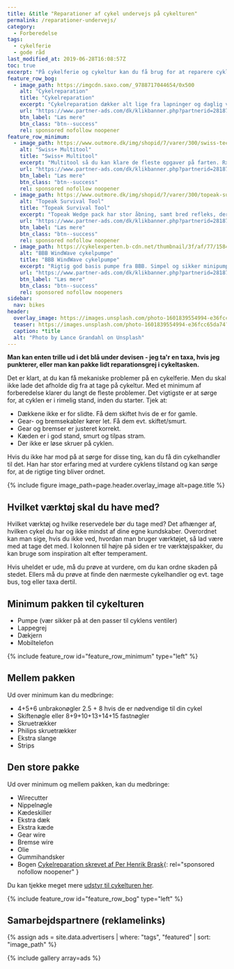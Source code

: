 ```yaml
---
title: &title "Reparationer af cykel undervejs på cykelturen"
permalink: /reparationer-undervejs/
category:
  - Forberedelse
tags:
  - cykelferie
  - gode råd
last_modified_at: 2019-06-28T16:08:57Z
toc: true
excerpt: "På cykelferie og cykeltur kan du få brug for at reparere cyklen. Hvilket cykelværktøj er godt at have med på turen?"
feature_row_bog:
  - image_path: https://imgcdn.saxo.com/_9788717044654/0x500
    alt: "Cykelreparation"
    title: "Cykelreparation"
    excerpt: "Cykelreparation dækker alt lige fra lapninger og daglig vedligeholdelse til avancerede teknikker til hjulopretning og justering af gear eller bremser på din mountainbike."
    url: "https://www.partner-ads.com/dk/klikbanner.php?partnerid=28187&bannerid=43264&htmlurl=https://www.saxo.com/dk/cykelreparation_per-henrik-brask_indbundet_9788717044654"
    btn_label: "Læs mere"
    btn_class: "btn--success"
    rel: sponsored nofollow noopener
feature_row_minimum:
  - image_path: https://www.outmore.dk/img/shopid/7/varer/300/swiss-tech-rx20-760750350601-100012295.jpg
    alt: "Swiss+ Multitool"
    title: "Swiss+ Multitool"
    excerpt: "Multitool så du kan klare de fleste opgaver på farten. Rx20 er meget høj kvalitet, lavet i rustfrit stål og kan klare næsten alle tænkelige opgaver."
    url: "https://www.partner-ads.com/dk/klikbanner.php?partnerid=28187&bannerid=44269&htmlurl=https://www.outmore.dk/swiss-tech-rx20"
    btn_label: "Læs mere"
    btn_class: "btn--success"
    rel: sponsored nofollow noopener
  - image_path: https://www.outmore.dk/img/shopid/7/varer/300/topeak-survival-tool-wedge-ii-4712511829907-tc2276b.jpg
    alt: "Topeak Survival Tool"
    title: "Topeak Survival Tool"
    excerpt: "Topeak Wedge pack har stor åbning, samt bred refleks, der giver god sikkerhed på vejene. Den indeholder alt hvad du har brug for til at fikse cyklen på farten."
    url: "https://www.partner-ads.com/dk/klikbanner.php?partnerid=28187&bannerid=44269&htmlurl=https://www.outmore.dk/topeak-survival-tool-wedge-ii"
    btn_label: "Læs mere"
    btn_class: "btn--success"
    rel: sponsored nofollow noopener
  - image_path: https://cykelexperten.b-cdn.net/thumbnail/3f/af/77/1584348168/uploads_2017_01_getimage.ashx-104_1920x1920.jpeg
    alt: "BBB WindWave cykelpumpe"
    title: "BBB WindWave cykelpumpe"
    excerpt: "Rigtig god basis pumpe fra BBB. Simpel og sikker minipumpe. Der kan fastlåses om ventilen. Pumper op til 7 bar / 100 psi og har metalstempel. Passer til racer-, auto- og dvventil og vejer 111 gram."
    url: "https://www.partner-ads.com/dk/klikbanner.php?partnerid=28187&bannerid=35898&htmlurl=https://cykelexperten.dk/bbb-windwave-cykelpumpe-bmp-54/?source=partner-ads"
    btn_label: "Læs mere"
    btn_class: "btn--success"
    rel: sponsored nofollow noopeners
sidebar:
  nav: bikes
header:
  overlay_image: https://images.unsplash.com/photo-1601839554994-e36fcc65da74?ixlib=rb-1.2.1&ixid=MnwxMjA3fDB8MHxwaG90by1wYWdlfHx8fGVufDB8fHx8&auto=format&fit=crop&w=1950&q=80
  teaser: https://images.unsplash.com/photo-1601839554994-e36fcc65da74?ixlib=rb-1.2.1&ixid=MnwxMjA3fDB8MHxwaG90by1wYWdlfHx8fGVufDB8fHx8&auto=format&fit=crop&w=400&q=80
  caption: *title
  alt: "Photo by Lance Grandahl on Unsplash"
---
```


**Man kan enten trille ud i det blå under devisen - jeg ta'r en taxa, hvis jeg punkterer, eller man kan pakke lidt reparationsgrej i cykeltasken.**

Det er klart, at du kan få mekaniske problemer på en cykelferie. Men du skal ikke lade det afholde dig fra at tage på cykeltur. Med et minimum af forberedelse klarer du langt de fleste problemer. Det vigtigste er at sørge for, at cyklen er i rimelig stand, inden du starter. Tjek at:

- Dækkene ikke er for slidte. Få dem skiftet hvis de er for gamle.
- Gear- og bremsekabler kører let. Få dem evt. skiftet/smurt.
- Gear og bremser er justeret korrekt.
- Kæden er i god stand, smurt og tilpas stram.
- Der ikke er løse skruer på cyklen.

Hvis du ikke har mod på at sørge for disse ting, kan du få din cykelhandler til det. Han har stor erfaring med at vurdere cyklens tilstand og kan sørge for, at de rigtige ting bliver ordnet.

{% include figure image_path=page.header.overlay_image alt=page.title %}

## Hvilket værktøj skal du have med?

Hvilket værktøj og hvilke reservedele bør du tage med? Det afhænger af, hvilken cykel du har og ikke mindst af dine egne kundskaber. Overordnet kan man sige, hvis du ikke ved, hvordan man bruger værktøjet, så lad være med at tage det med. I kolonnen til højre på siden er tre værktøjspakker, du kan bruge som inspiration alt efter temperament.

Hvis uheldet er ude, må du prøve at vurdere, om du kan ordne skaden på stedet. Ellers må du prøve at finde den nærmeste cykelhandler og evt. tage bus, tog eller taxa dertil.

## Minimum pakken til cykelturen

- Pumpe (vær sikker på at den passer til cyklens ventiler)
- Lappegrej
- Dækjern
- Mobiltelefon

{% include feature_row id="feature_row_minimum" type="left" %}

## Mellem pakken

Ud over minimum kan du medbringe:

- 4+5+6 unbrakonøgler 2.5 + 8 hvis de er nødvendige til din cykel
- Skiftenøgle eller 8+9+10+13+14+15 fastnøgler
- Skruetrækker
- Philips skruetrækker
- Ekstra slange
- Strips

## Den store pakke

Ud over minimum og mellem pakken, kan du medbringe:

- Wirecutter
- Nippelnøgle
- Kædeskiller
- Ekstra dæk
- Ekstra kæde
- Gear wire
- Bremse wire
- Olie
- Gummihandsker
- Bogen [Cykelreparation skrevet af Per Henrik Brask](https://www.partner-ads.com/dk/klikbanner.php?partnerid=28187&bannerid=43264&htmlurl=https://www.saxo.com/dk/cykelreparation_per-henrik-brask_indbundet_9788717044654){: rel="sponsored nofollow noopener" }

Du kan tjekke meget mere [udstyr til cykelturen her](/cykeludstyr/).

{% include feature_row id="feature_row_bog" type="left" %}

## Samarbejdspartnere (reklamelinks)

{% assign ads = site.data.advertisers | where: "tags", "featured" | sort: "image_path" %}

{% include gallery array=ads %}
